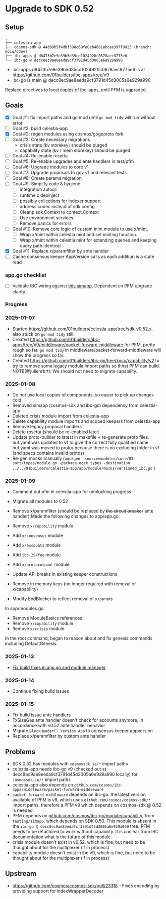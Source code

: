 # Upgrade to SDK 0.52

## Setup

```text
.
├── celestia-app
├── cosmos-sdk @ 44d09b5f4dbf398c69fe0eb4661abcee397f9823 (branch: kocu/cdev)
├── ibc-apps @ d8473b7e9e39b5d35cd1024920c0878aec8775e6
└── ibc-go @ decc8ec9ae8eeda9cf3791d45d3005a6e929a990
```

- ibc-apps d8473b7e9e39b5d35cd1024920c0878aec8775e6 is at <https://github.com/01builders/ibc-apps/tree/v9>
- ibc-go is main @ decc8ec9ae8eeda9cf3791d45d3005a6e929a990

Replace directives to local copies of ibc-apps, until PFM is ugpraded.

## Goals

- [x] Goal #1: fix import paths and go.mod until `go mod tidy` will run without error.
- [ ] Goal #2: build celestia-app
- [x] Goal #3: regen modules using cosmos/gogoproto fork
- [ ] Goal #3: Create necessary migrations
  - crisis state (kv storekey) should be purged
  - capability state (kv / mem storekey) should be purged
- [ ] Goal #4: Re-enable rosetta
- [ ] Goal #5: Re-enable upgrades and ante handlers in test/pfm
- [ ] Goal #6: Upgrade modules to core v1
- [ ] Goal #7: Upgrade proposals to gov v1 and relevant tests
- [ ] Goal #8: Create params migration
- [ ] Goal #9: Simplify code & hygiene
  - [ ] integration autocli
  - [ ] runtime x depinject
  - [ ] possibly collections for indexer support
  - [ ] address codec instead of sdk config
  - [ ] Cleanp sdk.Context to context.Context
  - [ ] Use environment services
  - [ ] Remove panics for errors
- [ ] Goal #10: Remove core logic of custom mint module to use x/mint.
  - [ ] Wrap x/mint within celestia mint and set minting function.
  - [ ] Wrap x/mint within celestia mint for extending queries and keeping query path identical
- [x] Goal #11: Replace x/paramfilter by ante handler
- [ ] Cache consensus keeper AppVersion calls as each addition is a state read

### app.go checklist

- [ ] Validate IBC wiring against [this simapp](https://github.com/cosmos/ibc-go/blob/main/simapp/app.go#L575). Dependent on PFM upgrade clarity.

### Progress

### 2025-01-07

- Started <https://github.com/01builders/celestia-app/tree/sdk-v0.52.x>, also stuck on `go mod tidy` still.
- Created <https://github.com/01builders/ibc-apps/tree/v9/middleware/packet-forward-middleware> for PFM, pretty rough so far.  `go mod tidy` in middleware/packet-forward-middleware will show the progress so far.
- Created <https://github.com/01builders/ibc-go/tree/kocu/capability/v2> to try to remove some legacy module import paths so thhat PFM can build. NOTE(@julienrbrt): We should not need to migrate capability.

### 2025-01-08

- Do not use local copies of components, so easier to pick up changes cold.
- Removed simapp (cosmos-sdk and ibc-go) dependency from celestia-app
- Deleted crisis module import from celestia-app
- Delete capability module imports and scoped keepers from celestia-app
- Remove legacy proposal handlers
- Delete rosetta (should be re-enabled later)
- Update proto-builder to latest in makefile + re-generate proto files.
  buf.yaml was updated to v1 to give the correct fully qualified name
  buf.yaml was moved to proto/ because there is no excluding folder in v1 (and specs contains invalid protos)
- Re-gen mocks manually (`mockgen -source=modules/core/05-port/types/module.go -package mock_types -destination ../../01builders/celestia-app/app/module/mocks/versioned_ibc.go` )

### 2025-01-09

- Comment out pfm in celestia-app for unblocking progress
- Migrate all modules to 0.52
- Remove x/paramfilter (should be replaced by ~~the circuit breaker~~ ante handler)
Made the following changes to app/app.go:

- Remove `x/capability` module
- Add `x/consensus` module
- Add `x/accounts` module
- Add `ibc-29/fee` module
- Add `x/protocolpool` module
- Update API breaks in existing keeper constructions
- Remove in memory keys (no longer required with removal of x/capability)
- Modify EndBlocker to reflect removal of `x/params`

In app/modules.go:

- Remove ModuleBasics references
- Remove `x/capability` module
- Remove `x/crisis` module

In the root command, began to reason about and fix genesis commands including DefaultGenesis.

### 2025-01-13

- [Fix build fixes in app.go and module manager](https://github.com/01builders/celestia-app/pull/1)

### 2025-01-14

- Continue fixing build issues

### 2025-01-15

- Fix build issue ante handlers
- TxSizeGas ante handler doesn't check for accounts anymore, in accordance with v0.52 ante handler behavior
- Migrate `BlockHeader().Version.App` to consensus keeper appversion
- Replace x/paramfilter by custom ante handler

## Problems

- SDK 0.52 has modules with `cosmossdk.io/*` import paths
- celestia-app needs ibc-go v9 (checked out at decc8ec9ae8eeda9cf3791d45d3005a6e929a990 locally) for `cosmossdk.io/*` import paths
- celestia-app also depends on `github.com/cosmos/ibc-apps/middleware/packet-forward-middleware`
- `packet-forward-middleware` depends on ibc-go.  the latest version available of PFM is v8, which uses `github.com/cosmos/cosmos-sdk/*` import paths.  therefore a PFM v9 which depends on cosmos-sdk @ 0.52 is needed.
- PFM depends on [github.com/cosmos/ibc-go/module/capability](https://github.com/cosmos/ibc-go/blob/v9.0.2/modules/capability/go.mod), from `testing/simapp`. which depends on SDK 0.50.  This module is absent in the `ibc-go @ decc8ec9ae8eeda9cf3791d45d3005a6e929a990` tree. PFM needs to be refactored to work without capability. It is unclear from IBC documentation what is the future of this module.
- crisis module doesn't exist in v0.52, which is fine, but need to be thought about for the multiplexer (if in process)
- capability module doesn't exist in ibc v9, which is fine, but need to be thought about for the multiplexer (if in process)

## Upstream

- <https://github.com/cosmos/cosmos-sdk/pull/23318> - Fixes encoding by providing support for indexWrapperDecoder

